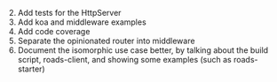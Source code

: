 2. Add tests for the HttpServer
3. Add koa and middleware examples
4. Add code coverage
5. Separate the opinionated router into middleware
6. Document the isomorphic use case better, by talking about the build script, roads-client, and showing some examples (such as roads-starter)